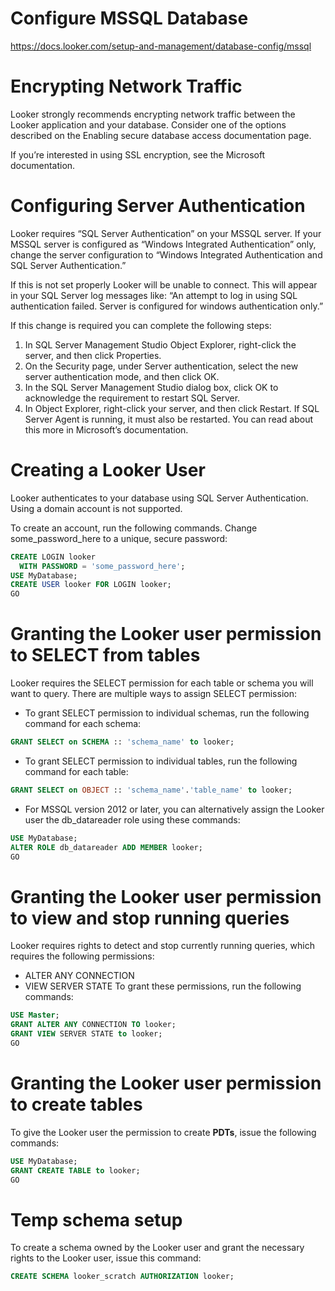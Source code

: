 # Configure MSSQL Database

https://docs.looker.com/setup-and-management/database-config/mssql


# Encrypting Network Traffic
Looker strongly recommends encrypting network traffic between the Looker application and your database. Consider one of the options described on the Enabling secure database access documentation page.

If you’re interested in using SSL encryption, see the Microsoft documentation.


# Configuring Server Authentication
Looker requires “SQL Server Authentication” on your MSSQL server. If your MSSQL server is configured as “Windows Integrated Authentication” only, change the server configuration to “Windows Integrated Authentication and SQL Server Authentication.”

If this is not set properly Looker will be unable to connect. This will appear in your SQL Server log messages like: “An attempt to log in using SQL authentication failed. Server is configured for windows authentication only.”

If this change is required you can complete the following steps:
1. In SQL Server Management Studio Object Explorer, right-click the server, and then click Properties.
2. On the Security page, under Server authentication, select the new server authentication mode, and then click OK.
3. In the SQL Server Management Studio dialog box, click OK to acknowledge the requirement to restart SQL Server.
4. In Object Explorer, right-click your server, and then click Restart. If SQL Server Agent is running, it must also be restarted.
You can read about this more in Microsoft’s documentation.


# Creating a Looker User

Looker authenticates to your database using SQL Server Authentication. Using a domain account is not supported.

To create an account, run the following commands. Change some_password_here to a unique, secure password:
```sql
CREATE LOGIN looker
  WITH PASSWORD = 'some_password_here';
USE MyDatabase;
CREATE USER looker FOR LOGIN looker;
GO
```


# Granting the Looker user permission to SELECT from tables
Looker requires the SELECT permission for each table or schema you will want to query. There are multiple ways to assign SELECT permission:
- To grant SELECT permission to individual schemas, run the following command for each schema:
```sql
GRANT SELECT on SCHEMA :: 'schema_name' to looker;
```
- To grant SELECT permission to individual tables, run the following command for each table:
```sql
GRANT SELECT on OBJECT :: 'schema_name'.'table_name' to looker;
```
- For MSSQL version 2012 or later, you can alternatively assign the Looker user the db_datareader role using these commands:
```sql
USE MyDatabase;
ALTER ROLE db_datareader ADD MEMBER looker;
GO
```

# Granting the Looker user permission to view and stop running queries
Looker requires rights to detect and stop currently running queries, which requires the following permissions:

- ALTER ANY CONNECTION
- VIEW SERVER STATE
To grant these permissions, run the following commands:
```sql
USE Master;
GRANT ALTER ANY CONNECTION TO looker;
GRANT VIEW SERVER STATE to looker;
GO
```
# Granting the Looker user permission to create tables
To give the Looker user the permission to create **PDTs**, issue the following commands:
```sql
USE MyDatabase;
GRANT CREATE TABLE to looker;
GO
```

# Temp schema setup
To create a schema owned by the Looker user and grant the necessary rights to the Looker user, issue this command:
```sql
CREATE SCHEMA looker_scratch AUTHORIZATION looker;
```




